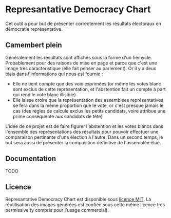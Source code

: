 # Represantative Democracy Chart

Cet outil a pour but de présenter correctement les résultats électoraux en démocratie représentative. 

## Camembert plein

Généralement les résultats sont affichés sous la forme d'un hémycle. Probablement pour des raisons de mise en page et parce que c'est une image très caracteristique (elle fait penser au parlement). Or il y a deux biais dans l'informations qui nous est fournie :
* Elle ne tient compte que des voix exprimées (or même les votes blanc sont exclus de cette représentation, et l'abstention fait un compte à part qui rend le vote blanc illisible)
* Elle laisse croire que la représentation des assemblées représentatives se fera dans la même proportion que le vote, or c'est presque jamais le cas (des règles de calcule exclus les petits candidats, voire attribue une prime conséquente aux candidats de tête)

L'idée de ce projet est de faire figurer l'abstention et les votes blancs dans l'ensemble des représentations des résultats pour pouvoir effectuer une comparaison pertinante d'une élection à l'autre. Dans un second temps, le but sera aussi de présenter la composition définitive de l'assemblée élue. 

## Documentation

TODO

## Licence

Represantative Democracy Chart est disponible sous [licence MIT](http://opensource.org/licenses/MIT).
La réutilisation des images générées est confiée sous cette même licence très permissive (y compris pour l'usage commercial).